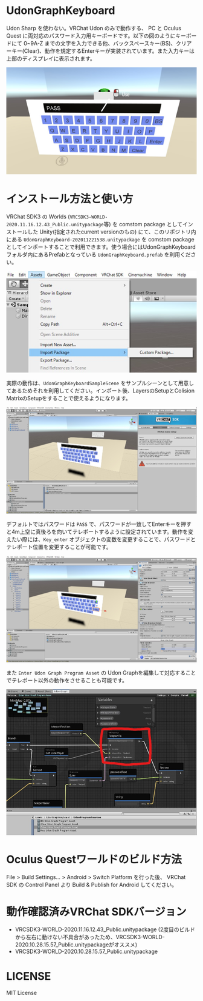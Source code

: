 # UdonGraphKeyboard
Udon Sharp を使わない。VRChat Udon のみで動作する、 PC と Oculus Quest に両対応のパスワード入力用キーボードです。以下の図のようにキーボードにて 0~9A-Z までの文字を入力できる他、バックスペースキー(BS)、クリアーキー(Clear)、動作を規定するEnterキーが実装されています。また入力キーは上部のディスプレイに表示されます。

![動作イメージ](./images/0.jpg)

# インストール方法と使い方
VRChat SDK3 の Worlds (`VRCSDK3-WORLD-2020.11.16.12.43_Public.unitypackage`等) を comstom package としてインストールした Unity(指定されたcurrent versionのもの) にて、このリポジトリ内にある `UdonGraphKeyboard-202011221538.unitypackage` を comstom package としてインポートすることで利用できます。使う場合にはUdonGraphKeyboardフォルダ内にあるPrefabとなっている `UdonGraphKeyboard.prefab` を利用ください。

![インポート](./images/1.jpg)


実際の動作は、`UdonGraphKeyboardSampleScene` をサンプルシーンとして用意してあるためそれを利用してください。インポート後、LayersのSetupとColision MatrixのSetupをすることで使えるようになります。

![インポート後](./images/2.jpg)

デフォルトではパスワードは `PASS` で、パスワードが一致してEnterキーを押すと4m上空に真後ろを向いてテレポートするように設定されています。動作を変えたい際には、`Key_enter` オブジェクトの変数を変更することで、パスワードとテレポート位置を変更することが可能です。

![パスワード変更](./images/3.jpg)

また `Enter Udon Graph Program Asset` の Udon Graphを編集して対応することでテレポート以外の動作をさせることも可能です。

![Udon Graph](./images/4.jpg)

# Oculus Questワールドのビルド方法
File > Build Settings... > Android > Switch Platform を行った後、 VRChat SDK の Control Panel より Build & Publish for Android してください。

# 動作確認済みVRChat SDKバージョン

- VRCSDK3-WORLD-2020.11.16.12.43_Public.unitypackage (2度目のビルドから左右に動けない不具合があったため、VRCSDK3-WORLD-2020.10.28.15.57_Public.unitypackageがオススメ)
- VRCSDK3-WORLD-2020.10.28.15.57_Public.unitypackage

# LICENSE
MIT License


